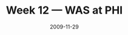 ---
layout: game
title: Week 12 — WAS at PHI
season: 2009
game_id: 2009_12_WAS_PHI
week: 12
date: 2009-11-29
home_team: PHI
away_team: WAS
final_home: 27
final_away: 24
pbp_url: /assets/data/pbp/2009/2009_12_WAS_PHI.csv.gz
---